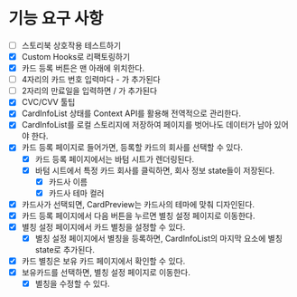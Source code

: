 # 기능 요구 사항

- [ ] 스토리북 상호작용 테스트하기
- [x] Custom Hooks로 리팩토링하기
- [x] 카드 등록 버튼은 맨 아래에 위치한다.
- [ ] 4자리의 카드 번호 입력마다 - 가 추가된다
- [ ] 2자리의 만료일을 입력하면 / 가 추가된다
- [x] CVC/CVV 툴팁
- [x] CardInfoList 상태를 Context API를 활용해 전역적으로 관리한다.
- [x] CardInfoList를 로컬 스토리지에 저장하여 페이지를 벗어나도 데이터가 남아 있어야 한다.
- [x] 카드 등록 페이지로 들어가면, 등록할 카드의 회사를 선택할 수 있다.
  - [x] 카드 등록 페이지에서는 바텀 시트가 렌더링된다.
  - [x] 바텀 시트에서 특정 카드 회사를 클릭하면, 회사 정보 state들이 저장된다.
    - [x] 카드사 이름
    - [x] 카드사 테마 컬러
- [x] 카드사가 선택되면, CardPreview는 카드사의 테마에 맞춰 디자인된다.
- [x] 카드 등록 페이지에서 다음 버튼을 누르면 별칭 설정 페이지로 이동한다.
- [x] 별칭 설정 페이지에서 카드 별칭을 설정할 수 있다.
  - [x] 별칭 설정 페이지에서 별칭을 등록하면, CardInfoList의 마지막 요소에 별칭 state로 추가된다.
- [x] 카드 별칭은 보유 카드 페이지에서 확인할 수 있다.
- [x] 보유카드를 선택하면, 별칭 설정 페이지로 이동한다.
  - [x] 별칭을 수정할 수 있다.
